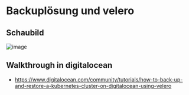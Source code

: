 # Backuplösung und velero 

## Schaubild 

![image](https://github.com/jmetzger/training-kubernetes-advanced/assets/1933318/c1e1172b-e57f-4c50-a372-ba2f1452ed26)

## Walkthrough in digitalocean 

  * https://www.digitalocean.com/community/tutorials/how-to-back-up-and-restore-a-kubernetes-cluster-on-digitalocean-using-velero
